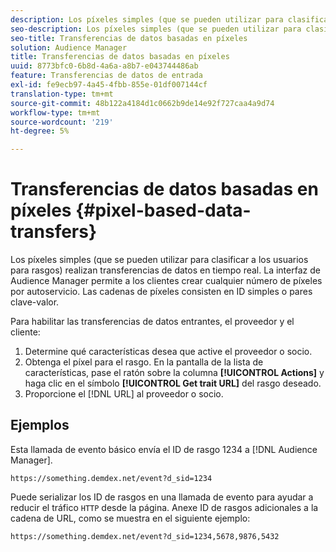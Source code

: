 ```yaml
---
description: Los píxeles simples (que se pueden utilizar para clasificar a los usuarios para rasgos) realizan transferencias de datos en tiempo real. La interfaz de Audience Manager permite a los clientes crear cualquier número de píxeles por autoservicio. Las cadenas de píxeles consisten en ID simples o pares clave-valor.
seo-description: Los píxeles simples (que se pueden utilizar para clasificar a los usuarios para rasgos) realizan transferencias de datos en tiempo real. La interfaz de Audience Manager permite a los clientes crear cualquier número de píxeles por autoservicio. Las cadenas de píxeles consisten en ID simples o pares clave-valor.
seo-title: Transferencias de datos basadas en píxeles
solution: Audience Manager
title: Transferencias de datos basadas en píxeles
uuid: 8773bfc0-6b8d-4a6a-a8b7-e043744486ab
feature: Transferencias de datos de entrada
exl-id: fe9ecb97-4a45-4fbb-855e-01df007144cf
translation-type: tm+mt
source-git-commit: 48b122a4184d1c0662b9de14e92f727caa4a9d74
workflow-type: tm+mt
source-wordcount: '219'
ht-degree: 5%

---
```


# Transferencias de datos basadas en píxeles {#pixel-based-data-transfers}

Los píxeles simples (que se pueden utilizar para clasificar a los usuarios para rasgos) realizan transferencias de datos en tiempo real. La interfaz de Audience Manager permite a los clientes crear cualquier número de píxeles por autoservicio. Las cadenas de píxeles consisten en ID simples o pares clave-valor.

<!-- c_rt_inbound_pixel_transfers.xml -->

Para habilitar las transferencias de datos entrantes, el proveedor y el cliente:

1. Determine qué características desea que active el proveedor o socio.
1. Obtenga el píxel para el rasgo. En la pantalla de la lista de características, pase el ratón sobre la columna **[!UICONTROL Actions]** y haga clic en el símbolo **[!UICONTROL Get trait URL]** del rasgo deseado.
1. Proporcione el [!DNL URL] al proveedor o socio.

## Ejemplos

Esta llamada de evento básico envía el ID de rasgo 1234 a [!DNL Audience Manager].

```
https://something.demdex.net/event?d_sid=1234
```

Puede serializar los ID de rasgos en una llamada de evento para ayudar a reducir el tráfico `HTTP` desde la página. Anexe ID de rasgos adicionales a la cadena de URL, como se muestra en el siguiente ejemplo:

```
https://something.demdex.net/event?d_sid=1234,5678,9876,5432
```
